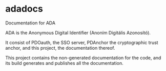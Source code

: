 # adadocs
Documentation for ADA

ADA is the Anonymous Digital Identifier (Anoním Digitális Azonosító).

It consist of PDOauth, the SSO server, PDAnchor the cryptographic trust anchor,
and this project, the documentation thereof.

This project contains the non-generated documentation for the code,
and its build generates and publishes all the documentation.

